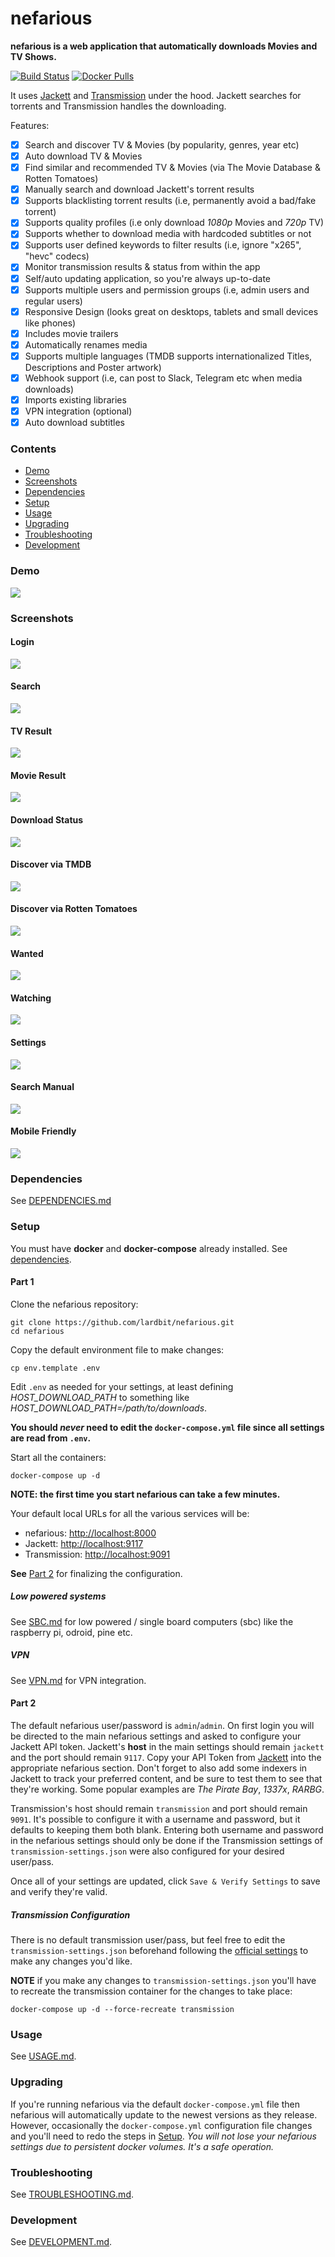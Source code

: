 # nefarious

**nefarious is a web application that automatically downloads Movies and TV Shows.**

[![Build Status](https://github.com/lardbit/nefarious/actions/workflows/build.yml/badge.svg)](https://github.com/lardbit/nefarious/actions/workflows/build.yml)
[![Docker Pulls](https://img.shields.io/docker/pulls/lardbit/nefarious.svg?maxAge=60&style=flat-square)](https://hub.docker.com/r/lardbit/nefarious)

It uses [Jackett](https://github.com/Jackett/Jackett/) and [Transmission](https://transmissionbt.com/) under the hood.  Jackett searches for torrents and Transmission handles the downloading.

Features:
- [x] Search and discover TV & Movies (by popularity, genres, year etc)
- [x] Auto download TV & Movies
- [x] Find similar and recommended TV & Movies (via The Movie Database & Rotten Tomatoes)
- [x] Manually search and download Jackett's torrent results
- [x] Supports blacklisting torrent results (i.e, permanently avoid a bad/fake torrent)
- [X] Supports quality profiles (i.e only download *1080p* Movies and *720p* TV)
- [x] Supports whether to download media with hardcoded subtitles or not
- [x] Supports user defined keywords to filter results (i.e, ignore "x265", "hevc" codecs)
- [x] Monitor transmission results & status from within the app
- [x] Self/auto updating application, so you're always up-to-date
- [x] Supports multiple users and permission groups (i.e, admin users and regular users)
- [x] Responsive Design (looks great on desktops, tablets and small devices like phones)
- [x] Includes movie trailers
- [x] Automatically renames media
- [x] Supports multiple languages (TMDB supports internationalized Titles, Descriptions and Poster artwork)
- [x] Webhook support (i.e, can post to Slack, Telegram etc when media downloads)
- [x] Imports existing libraries
- [x] VPN integration (optional)
- [x] Auto download subtitles

### Contents

- [Demo](#demo)
- [Screenshots](#screenshots)
- [Dependencies](#dependencies)
- [Setup](#setup)
- [Usage](#usage)
- [Upgrading](#upgrading)
- [Troubleshooting](#troubleshooting)
- [Development](#development)

### Demo

![](screenshots/nefarious-demo.gif)

### Screenshots

#### Login
![](screenshots/login.png)
#### Search
![](screenshots/search-results.png)
#### TV Result
![](screenshots/media-tv-result.png)
#### Movie Result
![](screenshots/media-movie-result.png)
#### Download Status
![](screenshots/media-status.png)
#### Discover via TMDB
![](screenshots/discover-tmdb.png)
#### Discover via Rotten Tomatoes
![](screenshots/discover-rotten-tomatoes.png)
#### Wanted
![](screenshots/wanted.png)
#### Watching
![](screenshots/watching.png)
#### Settings
![](screenshots/settings.png)
#### Search Manual
![](screenshots/search-manual.png)
#### Mobile Friendly
![](screenshots/search-mobile.png)


### Dependencies

See [DEPENDENCIES.md](docs/DEPENDENCIES.md)

### Setup

You must have **docker** and **docker-compose** already installed.  See [dependencies](docs/DEPENDENCIES.md).

#### Part 1
    
Clone the nefarious repository:

    git clone https://github.com/lardbit/nefarious.git
    cd nefarious
    
Copy the default environment file to make changes:

    cp env.template .env
    
Edit `.env` as needed for your settings, at least defining *HOST_DOWNLOAD_PATH* to something like *HOST_DOWNLOAD_PATH=/path/to/downloads*.

**You should *never* need to edit the `docker-compose.yml` file since all settings are read from `.env`.**
    
Start all the containers:

    docker-compose up -d
    
**NOTE: the first time you start nefarious can take a few minutes.**

Your default local URLs for all the various services will be:

- nefarious: [http://localhost:8000](http://localhost:8000)
- Jackett: [http://localhost:9117](http://localhost:9117)
- Transmission: [http://localhost:9091](http://localhost:9091)

**See** [Part 2](#part-2) for finalizing the configuration.

##### Low powered systems

See [SBC.md](docs/SBC.md) for low powered / single board computers (sbc) like the raspberry pi, odroid, pine etc. 

##### VPN

See [VPN.md](docs/VPN.md) for VPN integration.

#### Part 2

The default nefarious user/password is `admin`/`admin`.  On first login you will be directed to the main nefarious settings and asked to configure your Jackett API token.
Jackett's **host** in the main settings should remain `jackett` and the port should remain `9117`.  Copy your API Token from [Jackett](http://localhost:9117) into the appropriate nefarious section.
Don't forget to also add some indexers in Jackett to track your preferred content, and be sure to test them to see that they're working.  Some popular examples are *The Pirate Bay*, *1337x*, *RARBG*.

Transmission's host should remain `transmission` and port should remain `9091`.  It's possible to configure it with a username and password, but it defaults to keeping them both blank.
Entering both username and password in the nefarious settings should only be done if the Transmission settings of `transmission-settings.json` were also configured for your desired user/pass.

Once all of your settings are updated, click `Save & Verify Settings` to save and verify they're valid.

##### Transmission Configuration

There is no default transmission user/pass, but feel free to edit the `transmission-settings.json` beforehand following the [official settings](https://github.com/transmission/transmission/wiki/Editing-Configuration-Files) to make any changes you'd like.

**NOTE** if you make any changes to `transmission-settings.json` you'll have to recreate the transmission container for the changes to take place:

    docker-compose up -d --force-recreate transmission
    
### Usage

See [USAGE.md](docs/USAGE.md).

### Upgrading

If you're running nefarious via the default `docker-compose.yml` file then nefarious will automatically update to the newest versions as they release.
However, occasionally the `docker-compose.yml` configuration file changes and you'll need to redo the steps in [Setup](#setup).
*You will not lose your nefarious settings due to persistent docker volumes.  It's a safe operation.*

### Troubleshooting

See [TROUBLESHOOTING.md](docs/TROUBLESHOOTING.md).

### Development

See [DEVELOPMENT.md](docs/DEVELOPMENT.md).
